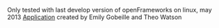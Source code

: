Only tested with last develop version of openFrameworks on linux, may 2013
[Application](http://design-io.com/projects/RiseAndFall/) created by Emily Gobeille and Theo Watson
